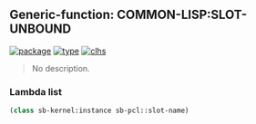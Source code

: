 ## Generic-function: COMMON-LISP:SLOT-UNBOUND
[![package](https://img.shields.io/badge/Package-COMMON--LISP-5f9ea0.svg?style=social&colorA=999999)](../) [![type](https://img.shields.io/badge/Type-Generic--Function-5f9ea0.svg?style=social&colorA=999999)](../#generic-function) [![clhs](https://img.shields.io/badge/CLHS-SLOT--UNBOUND-5f9ea0.svg?style=social&colorA=999999)](http://www.lispworks.com/documentation/HyperSpec/Body/f_slt_un.htm) 

> No description.

### Lambda list
```cl
(class sb-kernel:instance sb-pcl::slot-name)
```

